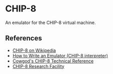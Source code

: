 # CHIP-8

An emulator for the CHIP-8 virtual machine.

## References

- [CHIP-8 on Wikipedia](https://en.wikipedia.org/wiki/CHIP-8)
- [How to Write an Emulator (CHIP-8 interpreter)](https://multigesture.net/articles/how-to-write-an-emulator-chip-8-interpreter/)
- [Cowgod's CHIP-8 Technical Reference](http://devernay.free.fr/hacks/chip8/C8TECH10.HTM)
- [CHIP-8 Research Facility](https://chip-8.github.io/)
